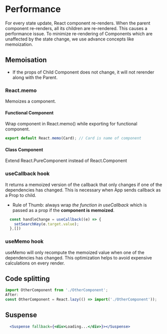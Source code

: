 
# Performance
For every state update, React component re-renders. When the parent component re-renders, all its children are re-rendered. This causes a performance issue. To minimize re-rendering of Components which are unaffected by the state change, we use advance concepts like memoization.

## Memoisation
- If the props of Child Component does not change, it will not rerender along with the Parent.

### React.memo
Memoizes a component.

#### Functional Component
Wrap component in React.memo() while exporting for functional component.
```js
export default React.memo(Card); // Card is name of component
```
#### Class Component
Extend React.PureComponent instead of React.Component

### useCallback hook
It returns a memoized version of the callback that only changes if one of the dependencies has changed. This is necessary when App sends callback as a Prop to child.
- Rule of Thumb: always wrap _the function in useCallback_ which is passed as a prop if the __component is memoized__.

```js
  const handleChange = useCallback((e) => {
    setSearchKey(e.target.value);
  },[])
```

### useMemo hook
useMemo will only recompute the memoized value when one of the dependencies has changed. This optimization helps to avoid expensive calculations on every render.


## Code splitting

```jsx
import OtherComponent from './OtherComponent';
After:
const OtherComponent = React.lazy(() => import('./OtherComponent'));
```

## Suspense

```jsx
  <Suspense fallback={<div>Loading...</div>}></Suspense>

```